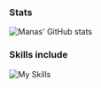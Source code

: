 ### Stats

![Manas' GitHub stats](https://github-readme-stats.vercel.app/api?username=manasrawat&count_private=true&hide_rank=true&show_icons=true&hide_title=true&include_all_commits=true&border_color=d0d7de&text_color=24292f&icon_color=57606a&bg_color=ffffff&border_radius=6&disable_animations=true&text_bold=false)

### Skills include

![My Skills](https://skillicons.dev/icons?i=java,cs,c,py,html,css,js,haskell,androidstudio,dotnet,firebase,pytorch,spring,postgres,bash&perline=5&theme=light)
